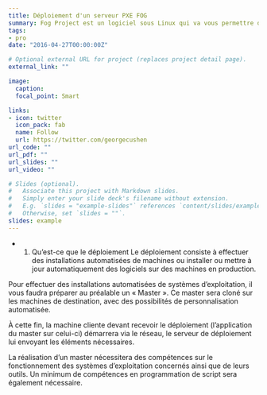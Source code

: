 ```yaml
---
title: Déploiement d'un serveur PXE FOG
summary: Fog Project est un logiciel sous Linux qui va vous permettre d’effectuer vos déploiements pour machines Windows, Linux, et Mac.
tags:
- pro
date: "2016-04-27T00:00:00Z"

# Optional external URL for project (replaces project detail page).
external_link: ""

image:
  caption: 
  focal_point: Smart

links:
- icon: twitter
  icon_pack: fab
  name: Follow
  url: https://twitter.com/georgecushen
url_code: ""
url_pdf: ""
url_slides: ""
url_video: ""

# Slides (optional).
#   Associate this project with Markdown slides.
#   Simply enter your slide deck's filename without extension.
#   E.g. `slides = "example-slides"` references `content/slides/example-slides.md`.
#   Otherwise, set `slides = ""`.
slides: example
---
```


 - 1. Qu’est-ce que le déploiement
Le déploiement consiste à effectuer des installations automatisées de machines ou installer ou mettre à jour automatiquement des logiciels sur des machines en production.

Pour effectuer des installations automatisées de systèmes d’exploitation, il vous faudra préparer au préalable un « Master ». Ce master sera cloné sur les machines de destination, avec des possibilités de personnalisation automatisée.

À cette fin, la machine cliente devant recevoir le déploiement (l’application du master sur celui-ci) démarrera via le réseau, le serveur de déploiement lui envoyant les éléments nécessaires.

La réalisation d’un master nécessitera des compétences sur le fonctionnement des systèmes d’exploitation concernés ainsi que de leurs outils. Un minimum de compétences en programmation de script sera également nécessaire.